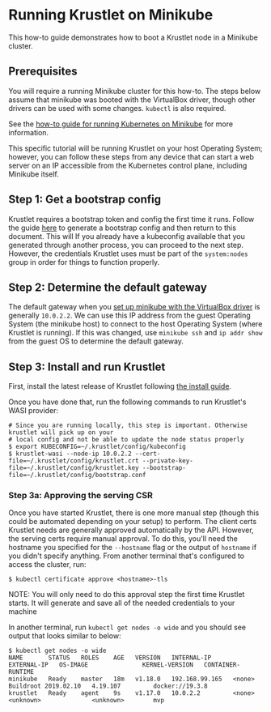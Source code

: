 # Running Krustlet on Minikube

This how-to guide demonstrates how to boot a Krustlet node in a Minikube
cluster.

## Prerequisites

You will require a running Minikube cluster for this how-to. The steps below
assume that minikube was booted with the VirtualBox driver, though other drivers
can be used with some changes. `kubectl` is also required.

See the [how-to guide for running Kubernetes on
Minikube](kubernetes-on-minikube.md) for more information.

This specific tutorial will be running Krustlet on your host Operating System;
however, you can follow these steps from any device that can start a web server
on an IP accessible from the Kubernetes control plane, including Minikube
itself.

## Step 1: Get a bootstrap config

Krustlet requires a bootstrap token and config the first time it runs. Follow
the guide [here](bootstrapping.md) to generate a bootstrap config and then
return to this document. This will If you already have a kubeconfig available
that you generated through another process, you can proceed to the next step.
However, the credentials Krustlet uses must be part of the `system:nodes` group
in order for things to function properly.

## Step 2: Determine the default gateway

The default gateway when you [set up minikube with the VirtualBox
driver](kubernetes-on-minikube.md) is generally `10.0.2.2`. We can use this IP
address from the guest Operating System (the minikube host) to connect to the
host Operating System (where Krustlet is running). If this was changed, use
`minikube ssh` and `ip addr show` from the guest OS to determine the default
gateway.

## Step 3: Install and run Krustlet

First, install the latest release of Krustlet following [the install
guide](../intro/install.md).

Once you have done that, run the following commands to run Krustlet's WASI
provider:

```console
# Since you are running locally, this step is important. Otherwise krustlet will pick up on your
# local config and not be able to update the node status properly
$ export KUBECONFIG=~/.krustlet/config/kubeconfig
$ krustlet-wasi --node-ip 10.0.2.2 --cert-file=~/.krustlet/config/krustlet.crt --private-key-file=~/.krustlet/config/krustlet.key --bootstrap-file=~/.krustlet/config/bootstrap.conf
```

### Step 3a: Approving the serving CSR

Once you have started Krustlet, there is one more manual step (though this could
be automated depending on your setup) to perform. The client certs Krustlet
needs are generally approved automatically by the API. However, the serving
certs require manual approval. To do this, you'll need the hostname you
specified for the `--hostname` flag or the output of `hostname` if you didn't
specify anything. From another terminal that's configured to access the cluster,
run:

```console
$ kubectl certificate approve <hostname>-tls
```

NOTE: You will only need to do this approval step the first time Krustlet
starts. It will generate and save all of the needed credentials to your machine

In another terminal, run `kubectl get nodes -o wide` and you should see output
that looks similar to below:

```console
$ kubectl get nodes -o wide
NAME       STATUS   ROLES    AGE   VERSION   INTERNAL-IP      EXTERNAL-IP   OS-IMAGE               KERNEL-VERSION   CONTAINER-RUNTIME
minikube   Ready    master   18m   v1.18.0   192.168.99.165   <none>        Buildroot 2019.02.10   4.19.107         docker://19.3.8
krustlet   Ready    agent    9s    v1.17.0   10.0.2.2         <none>        <unknown>              <unknown>        mvp
```
